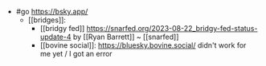 - #go https://bsky.app/
  - [[bridges]]:
    - [[bridgy fed]] https://snarfed.org/2023-08-22_bridgy-fed-status-update-4 by [[Ryan Barrett]] ~ [[snarfed]]
    - [[bovine social]]: https://bluesky.bovine.social/ didn't work for me yet / I got an error
